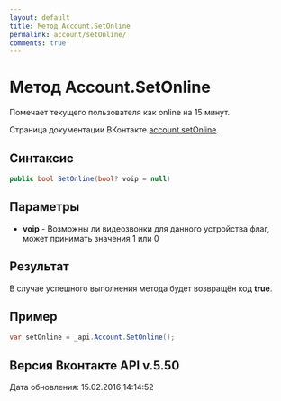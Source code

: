 ```yaml
---
layout: default
title: Метод Account.SetOnline
permalink: account/setOnline/
comments: true
---
```

# Метод Account.SetOnline
Помечает текущего пользователя как online на 15 минут.

Страница документации ВКонтакте [account.setOnline](https://vk.com/dev/account.setOnline).

## Синтаксис
``` csharp
public bool SetOnline(bool? voip = null)
```

## Параметры
+ **voip** - Возможны ли видеозвонки для данного устройства флаг, может принимать значения 1 или 0

## Результат
В случае успешного выполнения метода будет возвращён код **true**.

## Пример
``` csharp
var setOnline = _api.Account.SetOnline();
```

## Версия Вконтакте API v.5.50
Дата обновления: 15.02.2016 14:14:52
